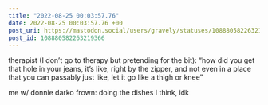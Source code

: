 ```yaml
---
title: "2022-08-25 00:03:57.76"
date: 2022-08-25 00:03:57.76 +00
post_uri: https://mastodon.social/users/gravely/statuses/108880582263219366
post_id: 108880582263219366
---
```

therapist (I don’t go to therapy but pretending for the bit): “how did you get that hole in your jeans, it’s like, right by the zipper, and not even in a place that you can passably just like, let it go like a thigh or knee”

me w/ donnie darko frown: doing the dishes I think, idk


